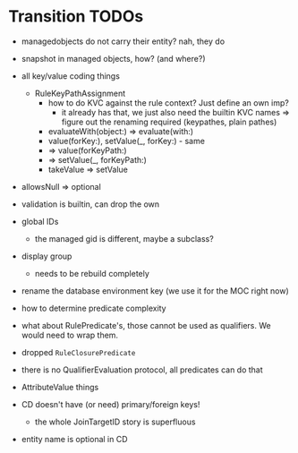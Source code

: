 # Transition TODOs

- managedobjects do not carry their entity? nah, they do

- snapshot in managed objects, how? (and where?)

- all key/value coding things
  - RuleKeyPathAssignment
    - how to do KVC against the rule context? Just define an own imp?
      - it already has that, we just also need the builtin KVC names
    => figure out the renaming required (keypathes, plain pathes)
    - evaluateWith(object:) => evaluate(with:)
    - value(forKey:), setValue(_, forKey:) - same
    - => value(forKeyPath:)
    - => setValue(_, forKeyPath:)
    - takeValue => setValue

- allowsNull => optional

- validation is builtin, can drop the own

- global IDs
  - the managed gid is different, maybe a subclass?

- display group
  - needs to be rebuild completely

- rename the database environment key (we use it for the MOC right now)

- how to determine predicate complexity

- what about RulePredicate's, those cannot be used as qualifiers. We would
  need to wrap them.

- dropped `RuleClosurePredicate`

- there is no QualifierEvaluation protocol, all predicates can do that

- AttributeValue things

- CD doesn't have (or need) primary/foreign keys!
  - the whole JoinTargetID story is superfluous

- entity name is optional in CD

